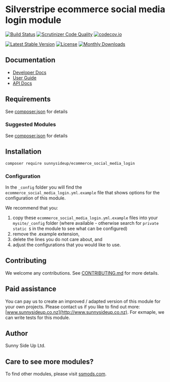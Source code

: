 # Silverstripe ecommerce social media login module
[![Build Status](https://travis-ci.org/sunnysideup/silverstripe-ecommerce_social_media_login.svg?branch=master)](https://travis-ci.org/sunnysideup/silverstripe-ecommerce_social_media_login)
[![Scrutinizer Code Quality](https://scrutinizer-ci.com/g/sunnysideup/silverstripe-ecommerce_social_media_login/badges/quality-score.png?b=master)](https://scrutinizer-ci.com/g/sunnysideup/silverstripe-ecommerce_social_media_login/?branch=master)
[![codecov.io](https://codecov.io/github/sunnysideup/silverstripe-ecommerce_social_media_login/coverage.svg?branch=master)](https://codecov.io/github/sunnysideup/silverstripe-ecommerce_social_media_login?branch=master)

[![Latest Stable Version](https://poser.pugx.org/sunnysideup/ecommerce_social_media_login/version)](https://packagist.org/packages/sunnysideup/ecommerce_social_media_login)
[![License](https://poser.pugx.org/sunnysideup/ecommerce_social_media_login/license)](https://packagist.org/packages/sunnysideup/ecommerce_social_media_login)
[![Monthly Downloads](https://poser.pugx.org/sunnysideup/ecommerce_social_media_login/d/monthly)](https://packagist.org/packages/sunnysideup/ecommerce_social_media_login)


## Documentation



 * [Developer Docs](docs/en/INDEX.md)
 * [User Guide](docs/en/userguide.md)
 * [API Docs](http://docs.ssmods.com/sunnysideup/ecommerce_social_media_login/classes.xhtml)


## Requirements



See [composer.json](composer.json) for details


### Suggested Modules



See [composer.json](composer.json) for details


## Installation


```
composer require sunnysideup/ecommerce_social_media_login
```

### Configuration



In the `_config` folder you will find the `ecommerce_social_media_login.yml.example`
file that shows options for the configuration of this module.

We recommend that you:

  1. copy these `ecommerce_social_media_login.yml.example` files into your
`mysite/_config` folder (where available - otherwise search for `private static $` in the module to see what can be configured)
  2. remove the .example extension,
  3. delete the lines you do not care about, and
  4. adjust the configurations that you would like to use.


## Contributing



We welcome any contributions. See [CONTRIBUTING.md](CONTRIBUTING.md) for more details.

## Paid assistance



You can pay us to create an improved / adapted version of this module for your own projects.  Please contact us if you like to find out more: [www.sunnysideup.co.nz](http://www.sunnysideup.co.nz).  For exmaple, we can write tests for this module.  

## Author



Sunny Side Up Ltd.


## Care to see more modules?

To find other modules, please visit [ssmods.com](http://ssmods.com/).

